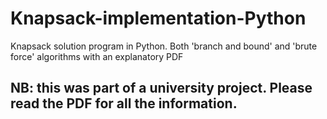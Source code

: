 # Knapsack-implementation-Python
Knapsack solution program in Python. Both 'branch and bound' and 'brute force' algorithms with an explanatory PDF

## NB: this was part of a university project. Please read the PDF for all the information. 
